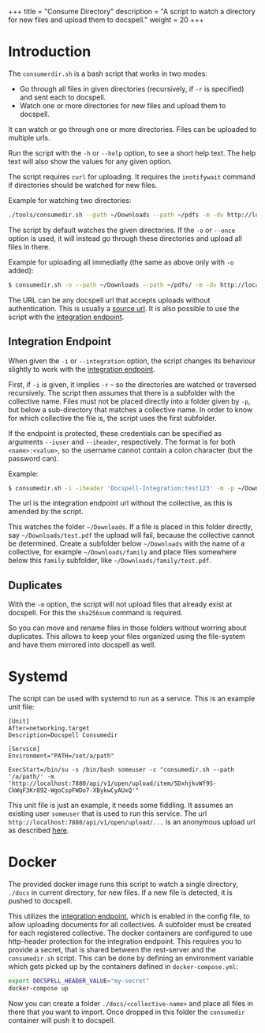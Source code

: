 +++
title = "Consume Directory"
description = "A script to watch a directory for new files and upload them to docspell."
weight = 20
+++

# Introduction

The `consumerdir.sh` is a bash script that works in two modes:

- Go through all files in given directories (recursively, if `-r` is
  specified) and sent each to docspell.
- Watch one or more directories for new files and upload them to
  docspell.

It can watch or go through one or more directories. Files can be
uploaded to multiple urls.

Run the script with the `-h` or `--help` option, to see a short help
text. The help text will also show the values for any given option.

The script requires `curl` for uploading. It requires the
`inotifywait` command if directories should be watched for new
files.

Example for watching two directories:

``` bash
./tools/consumedir.sh --path ~/Downloads --path ~/pdfs -m -dv http://localhost:7880/api/v1/open/upload/item/5DxhjkvWf9S-CkWqF3Kr892-WgoCspFWDo7-XBykwCyAUxQ
```

The script by default watches the given directories. If the `-o` or
`--once` option is used, it will instead go through these directories
and upload all files in there.

Example for uploading all immediatly (the same as above only with `-o`
added):

``` bash
$ consumedir.sh -o --path ~/Downloads --path ~/pdfs/ -m -dv http://localhost:7880/api/v1/open/upload/item/5DxhjkvWf9S-CkWqF3Kr892-WgoCspFWDo7-XBykwCyAUxQ
```


The URL can be any docspell url that accepts uploads without
authentication. This is usually a [source
url](@/docs/webapp/uploading.md#anonymous-upload). It is also possible
to use the script with the [integration
endpoint](@/docs/webapp/uploading.md#integration-endpoint).


## Integration Endpoint

When given the `-i` or `--integration` option, the script changes its
behaviour slightly to work with the [integration
endpoint](@/docs/webapp/uploading.md#integration-endpoint).

First, if `-i` is given, it implies `-r` – so the directories are
watched or traversed recursively. The script then assumes that there
is a subfolder with the collective name. Files must not be placed
directly into a folder given by `-p`, but below a sub-directory that
matches a collective name. In order to know for which collective the
file is, the script uses the first subfolder.

If the endpoint is protected, these credentials can be specified as
arguments `--iuser` and `--iheader`, respectively. The format is for
both `<name>:<value>`, so the username cannot contain a colon
character (but the password can).

Example:
``` bash
$ consumedir.sh -i -iheader 'Docspell-Integration:test123' -m -p ~/Downloads/ http://localhost:7880/api/v1/open/integration/item
```

The url is the integration endpoint url without the collective, as
this is amended by the script.

This watches the folder `~/Downloads`. If a file is placed in this
folder directly, say `~/Downloads/test.pdf` the upload will fail,
because the collective cannot be determined. Create a subfolder below
`~/Downloads` with the name of a collective, for example
`~/Downloads/family` and place files somewhere below this `family`
subfolder, like `~/Downloads/family/test.pdf`.


## Duplicates

With the `-m` option, the script will not upload files that already
exist at docspell. For this the `sha256sum` command is required.

So you can move and rename files in those folders without worring
about duplicates. This allows to keep your files organized using the
file-system and have them mirrored into docspell as well.


# Systemd

The script can be used with systemd to run as a service. This is an
example unit file:

``` systemd
[Unit]
After=networking.target
Description=Docspell Consumedir

[Service]
Environment="PATH=/set/a/path"

ExecStart=/bin/su -s /bin/bash someuser -c "consumedir.sh --path '/a/path/' -m 'http://localhost:7880/api/v1/open/upload/item/5DxhjkvWf9S-CkWqF3Kr892-WgoCspFWDo7-XBykwCyAUxQ'"
```

This unit file is just an example, it needs some fiddling. It assumes
an existing user `someuser` that is used to run this service. The url
`http://localhost:7880/api/v1/open/upload/...` is an anonymous upload
url as described [here](@/docs/webapp/uploading.md#anonymous-upload).


# Docker

The provided docker image runs this script to watch a single
directory, `./docs` in current directory, for new files. If a new file
is detected, it is pushed to docspell.

This utilizes the [integration
endpoint](@/docs/webapp/uploading.md#integration-endpoint), which is
enabled in the config file, to allow uploading documents for all
collectives. A subfolder must be created for each registered
collective. The docker containers are configured to use http-header
protection for the integration endpoint. This requires you to provide
a secret, that is shared between the rest-server and the
`consumedir.sh` script. This can be done by defining an environment
variable which gets picked up by the containers defined in
`docker-compose.yml`:

``` bash
export DOCSPELL_HEADER_VALUE="my-secret"
docker-compose up
```


Now you can create a folder `./docs/<collective-name>` and place all
files in there that you want to import. Once dropped in this folder
the `consumedir` container will push it to docspell.
